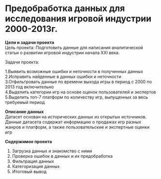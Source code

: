 # Предобработка данных для исследования игровой индустрии 2000-2013г.  

**Цели и задачи проекта**  
Цель проекта: Подготовить данные для написания аналитической статьи о развитии игровой индустрии начала XXI века.  

Задачи проекта:  

1.Выявить возможные ошибки и неточности в полученных данных  
2.Исправить найденные в данных ошибки и неточности  
3.Отфильтровать данные по времени выхода игры в период с 2000 по 2013 год включительно  
4.Выделить категории игр на основе оценок пользователей и экспертов  
5.Выделить топ-7 платформ по количеству игр, выпущенных за весь требуемый период  

**Описание данных**  
Датасет основан на исторических данных из открытых источников. Данные датасета содержат информацию о продажах игр разных жанров и платформ, а также пользовательские и экспертные оценки игр 

**Содержимое проекта**  
1. Загрузка данных и знакомство с ними  
2. Проверка ошибок в данных и их предобработка  
3. Фильтрация данных  
4. Категоризация данных  
5. Итоговый вывод  
